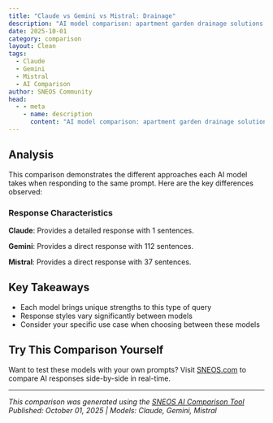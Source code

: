 ```yaml
---
title: "Claude vs Gemini vs Mistral: Drainage"
description: "AI model comparison: apartment garden drainage solutions..."
date: 2025-10-01
category: comparison
layout: Clean
tags:
  - Claude
  - Gemini
  - Mistral
  - AI Comparison
author: SNEOS Community
head:
  - - meta
    - name: description
      content: "AI model comparison: apartment garden drainage solutions..."
---
```


<ChatComparison
  title="Claude vs Gemini vs Mistral: Drainage"
  prompt="apartment garden drainage solutions"
  :responses='{
    "Claude": "Here are effective drainage solutions for apartment gardens:\n\n## **Container Gardens**\n- **Drainage holes**: Ensure all pots have adequate holes in the bottom\n- **Saucers with gaps**: Use pot feet or risers to lift containers above saucers\n- **Layered drainage**: Add gravel, perlite, or broken pottery at pot bottom\n- **Well-draining soil mix**: Use potting mix with perlite, vermiculite, or coarse sand\n\n## **Balcony/Patio Solutions**\n- **Raised planters**: Elevate containers on blocks or plant stands\n- **Drainage mats**: Place under containers to protect surfaces\n- **French drains**: For larger balcony gardens, install simple gravel channels\n- **Sloped surfaces**: Ensure slight tilt away from building walls\n\n## **Indoor Gardens**\n- **Double-pot system**: Plant in inner pot with holes, place in decorative outer pot\n- **Humidity trays**: Gravel-filled trays that catch excess water\n- **Self-watering systems**: Containers with built-in water reservoirs\n- **Moisture meters**: Monitor soil wetness to prevent overwatering\n\n## **Vertical Gardens**\n- **Cascading drainage**: Upper planters drain into lower ones\n- **Wall-mounted systems**: Include built-in drainage channels\n- **Pocket planters**: Choose designs with drainage holes and backing protection\n\n## **Quick Fixes**\n- Drill additional holes in containers\n- Add activated charcoal to prevent water stagnation\n- Use lightweight, fast-draining potting mixes\n- Install simple gutters for water collection\n\nWould you like specific advice for your particular apartment garden setup?",
    "Gemini": "Okay, let\u0027s talk about drainage solutions for your apartment garden.  Poor drainage is a common problem that can lead to root rot, fungal diseases, and unhappy plants (or even dead ones!).  Here\u0027s a breakdown of common issues and solutions, considering both indoor and outdoor apartment gardening:\n\n**I. Understanding the Problem: Why Drainage Matters**\n\n*   **Root Rot:** Plant roots need oxygen.  Soggy soil fills the air pockets, suffocating the roots.  Anaerobic bacteria thrive in these conditions, leading to root rot.\n*   **Nutrient Imbalance:** Waterlogged soil can leach nutrients out of the soil, or it can prevent the plant from absorbing nutrients properly.\n*   **Fungal Diseases:** Damp conditions promote fungal growth, which can attack plant leaves, stems, and roots.\n\n**II. Diagnosing Your Drainage Issue**\n\n*   **Slow Draining Soil:**  Water sits on the surface for a long time after watering, or the soil stays consistently wet.\n*   **Waterlogged Potting Mix:** When you water, water pools in the bottom of the pot and doesn\u0027t drain out quickly.\n*   **Stunted Growth/Yellowing Leaves:**  These can be signs of overwatering or root problems caused by poor drainage.\n*   **Musty Smell:**  A constant musty or sour smell coming from the soil can indicate anaerobic conditions.\n*   **Visible Mold/Algae:** Green or white mold or algae growing on the soil surface is a sign of excessive moisture.\n\n**III. Drainage Solutions:  A Comprehensive Guide**\n\nLet\u0027s break down solutions by category:\n\n**A. Potting Mix Matters**\n\n*   **Choose the Right Mix:**\n    *   **General Purpose:** Many potting mixes are fine, but some are designed for specific plants.\n    *   **Cactus/Succulent Mix:**  These are very well-draining and ideal for plants that don\u0027t like to be consistently wet.  They often contain more sand or perlite.\n    *   **African Violet Mix:**  Tends to be lighter and airier than general-purpose mix.\n    *   **Avoid Garden Soil:**  Garden soil is too dense and doesn\u0027t drain well in containers.  It can also contain pests and diseases.\n*   **Amend Your Potting Mix:**\n    *   **Perlite:**  A lightweight, volcanic glass that improves drainage and aeration.  Mix it in with your potting mix (about 10-25% by volume).\n    *   **Vermiculite:** Helps with moisture retention and aeration. Less drainage, more about balanced moisture. Useful for plants that like consistent moisture but not waterlogging.\n    *   **Coarse Sand:**  (Horticultural sand or builder\u0027s sand) Can improve drainage, but use it sparingly.  Play sand is too fine and can compact.\n    *   **Orchid Bark (Small Pieces):** Adds great drainage and aeration, especially good for orchids and plants that like air around their roots.\n    *   **Coco Coir:** A sustainable alternative to peat moss. It retains moisture well but also provides good aeration. You can find it in various forms (bricks, loose fiber) and mix it with other ingredients.\n*   **Recipe Example (General Improvement):** 2 parts potting mix, 1 part perlite, 1 part coco coir.\n\n**B. Container Selection and Preparation**\n\n*   **Drainage Holes are Essential:** Make sure your pots have adequate drainage holes at the bottom. At least one large hole, or several smaller ones.\n*   **Elevate Your Pots:** Elevating your pots slightly improves drainage and airflow.\n    *   **Pot Feet/Stands:**  These lift the pot off the ground, allowing water to escape more easily.\n    *   **Gravel/Rocks (Caution):**  Putting a layer of gravel or rocks at the *bottom* of the pot is generally *not* recommended.  It can actually create a perched water table, where water sits above the gravel layer, saturating the soil above. (The water table is the level below which the ground is saturated with water.)\n*   **Proper Pot Size:**  Don\u0027t use a pot that\u0027s too large for your plant.  Excess soil can stay wet for too long.\n\n**C. Watering Practices**\n\n*   **Water Only When Necessary:**  The most common cause of drainage problems is overwatering.  Let the top inch or two of soil dry out before watering again.\n*   **Check the Soil Moisture:**  Use your finger to check the soil moisture.  A moisture meter can also be helpful.\n*   **Water Thoroughly:** When you do water, water deeply until water drains out of the drainage holes.  This ensures that the entire root ball is moistened.\n*   **Empty Saucers:**  Always empty the saucer or tray beneath the pot after watering.  Don\u0027t let the pot sit in standing water.\n*   **Bottom Watering:**  For some plants, you can water from the bottom by placing the pot in a tray of water and allowing the soil to absorb the water through the drainage holes.  Remove the pot from the water when the surface of the soil is moist.\n*   **Consider the Plant\u0027s Needs:**  Different plants have different watering requirements.  Research the specific needs of your plants.\n\n**D. Outdoor Specific Considerations (Balconies, Patios)**\n\n*   **Waterproof Containers:**  If you\u0027re using pots on a balcony, make sure they are waterproof to prevent water damage to the balcony below.\n*   **Consider Weight:**  Wet soil and large pots can be very heavy.  Make sure your balcony or patio can support the weight.  Consider using lightweight pots made of plastic or resin.\n*   **Rain Exposure:**  If your plants are exposed to rain, they may need less frequent watering.  Monitor the soil moisture closely.  If you live in a very rainy area, consider covering your plants during heavy downpours.\n*   **Drainage Mats:**  Use drainage mats under your pots to protect your balcony or patio from water stains.\n*   **Slope:** Ensure your balcony/patio has a slight slope to help water drain away properly.\n\n**E. Troubleshooting Specific Situations**\n\n*   **Plant Already Suffering from Root Rot:**\n    1.  **Remove the plant from the pot.**\n    2.  **Gently wash away as much of the old soil as possible.**\n    3.  **Inspect the roots.**  Healthy roots are firm and white or tan.  Rotten roots are mushy, brown, or black.\n    4.  **Cut away any rotten roots with clean scissors or pruners.**\n    5.  **Repot the plant in a new pot with fresh, well-draining potting mix.**\n    6.  **Water sparingly and monitor the plant closely.**\n*   **No Drainage Holes:**  Drilling drainage holes into a pot is ideal. If that\u0027s not possible, you could try:\n    *   **Using a liner pot:** Place the plant in a smaller pot with drainage holes, and then place that pot inside the decorative pot. Empty the outer pot after watering.\n    *   **Adding a thick layer of very coarse material at the bottom:** Like lava rock. This is *not* the best solution, as mentioned earlier, but might provide minimal relief. Be very careful not to overwater.\n\n**F. Long-Term Prevention**\n\n*   **Regularly Check Drainage:**  Make sure drainage holes aren\u0027t clogged with soil or roots.\n*   **Re-pot Periodically:**  Re-pot plants every 1-2 years with fresh potting mix.  This helps to improve drainage and provide fresh nutrients.\n*   **Observe Your Plants:**  Pay attention to your plants\u0027 needs and adjust your watering practices accordingly.\n\n**In summary, here\u0027s a prioritized list of things to do:**\n\n1.  **Use a well-draining potting mix.** This is the foundation.\n2.  **Ensure pots have adequate drainage holes.**\n3.  **Water correctly.**  Don\u0027t overwater.  Check soil moisture before watering.\n4.  **Elevate pots for airflow.**\n5.  **Empty saucers promptly.**\n6.  **Consider specific plant needs.**\n\nBy following these tips, you can create a thriving apartment garden with healthy, happy plants! Remember to observe your plants carefully and adjust your care as needed. Good luck!\n",
    "Mistral": "Creating an effective drainage system for an apartment garden is crucial to ensure that your plants thrive. Here are some solutions to improve drainage in your apartment garden:\n\n### 1. **Use Well-Draining Soil**\n   - **Potting Mix**: Choose a high-quality potting mix that is specifically designed for container gardening. These mixes often include perlite, vermiculite, or coconut coir, which help with drainage.\n   - **Soil Amendments**: Add materials like sand, perlite, or vermiculite to your soil to improve its drainage properties.\n\n### 2. **Select the Right Containers**\n   - **Drainage Holes**: Ensure that your pots have adequate drainage holes at the bottom. If your pots don\u0027t have holes, you can drill them yourself.\n   - **Material**: Use pots made of materials that allow for good drainage, such as terracotta or plastic with drainage holes.\n\n### 3. **Raised Beds or Planters**\n   - **Raised Beds**: If you have a balcony or a small outdoor space, consider using raised beds with good drainage.\n   - **Planters**: Use planters with built-in drainage systems or add a layer of gravel at the bottom to facilitate drainage.\n\n### 4. **Gravel or Pebbles**\n   - **Bottom Layer**: Add a layer of gravel or pebbles at the bottom of your pots to create a drainage layer. This helps prevent water from sitting at the bottom and causing root rot.\n\n### 5. **Drainage Trays**\n   - **Trays with Holes**: Use drainage trays that have holes to allow excess water to escape. This prevents water from pooling and causing damage to your plants.\n\n### 6. **Watering Techniques**\n   - **Frequency**: Water your plants less frequently but more thoroughly. This encourages deeper root growth and better drainage.\n   - **Bottom Watering**: Place your pots in a tray of water and allow the plants to absorb water from the bottom up. This method can help prevent overwatering.\n\n### 7. **Mulch**\n   - **Organic Mulch**: Use organic mulch like wood chips or straw to help retain moisture while allowing excess water to drain away.\n\n### 8. **Hydroponic Systems**\n   - **Hydroponics**: Consider using hydroponic systems that provide a controlled environment for water and nutrient delivery, ensuring optimal drainage.\n\n### 9. **Self-Watering Pots**\n   - **Self-Watering**: Use self-watering pots that have a reservoir at the bottom. These pots allow plants to draw water as needed, reducing the risk of overwatering.\n\n### 10. **Plant Selection**\n   - **Drought-Tolerant Plants**: Choose plants that are drought-tolerant and require less water, such as succulents, cacti, and certain herbs.\n\n### 11. **Regular Maintenance**\n   - **Check Drainage**: Regularly check your pots for proper drainage. If water is not draining well, consider repotting with fresh soil and ensuring the drainage holes are clear.\n   - **Clean Drainage Holes**: Keep drainage holes clear of debris and soil to ensure water can flow freely.\n\nBy implementing these solutions, you can create a well-draining environment for your apartment garden, ensuring that your plants stay healthy and thrive."
  }'
  published-date="18:05"
/>

## Analysis

This comparison demonstrates the different approaches each AI model takes when responding to the same prompt. Here are the key differences observed:

### Response Characteristics

**Claude**: Provides a detailed response with 1 sentences. 

**Gemini**: Provides a direct response with 112 sentences. 

**Mistral**: Provides a direct response with 37 sentences. 

## Key Takeaways

- Each model brings unique strengths to this type of query
- Response styles vary significantly between models
- Consider your specific use case when choosing between these models

## Try This Comparison Yourself

Want to test these models with your own prompts? Visit [SNEOS.com](https://sneos.com) to compare AI responses side-by-side in real-time.

---

*This comparison was generated using the [SNEOS AI Comparison Tool](https://sneos.com)*
*Published: October 01, 2025 | Models: Claude, Gemini, Mistral*
